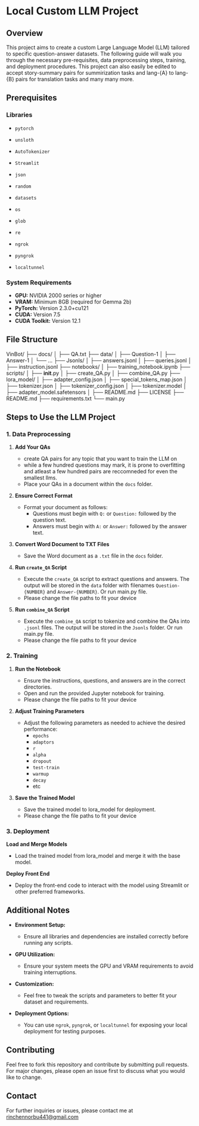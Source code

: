 # Local Custom LLM Project

## Overview
This project aims to create a custom Large Language Model (LLM) tailored to specific question-answer datasets. The following guide will walk you through the necessary pre-requisites, data preprocessing steps, training, and deployment procedures. This project can also easily be edited to accept story-summary pairs for summirization tasks and lang-{A} to lang-{B} pairs for translation tasks and many many more.

## Prerequisites

### Libraries
- `pytorch`
- `unsloth`
- `AutoTokenizer`
- `Streamlit`
- `json`
- `random`
- `datasets`
- `os`
- `glob`
- `re`

- `ngrok`
- `pyngrok`
- `localtunnel`

### System Requirements
- **GPU:** NVIDIA 2000 series or higher
- **VRAM:** Minimum 8GB (required for Gemma 2b)
- **PyTorch:** Version 2.3.0+cu121
- **CUDA:** Version 7.5
- **CUDA Toolkit:** Version 12.1

## File Structure
VinBot/
├── docs/
│   ├── QA.txt
├── data/
│   ├── Question-1
│   ├── Answer-1
│   └── ...
├── Jsonls/
│   ├── answers.jsonl
│   ├── queries.jsonl
│   ├── instruction.jsonl
├── notebooks/
│   ├── training_notebook.ipynb
├── scripts/
│   ├── __init__.py
│   ├── create_QA.py
│   ├── combine_QA.py
├── lora_model/
│   ├── adapter_config.json
│   ├── special_tokens_map.json
│   ├── tokenizer.json
│   ├── tokenizer_config.json
│   ├── tokenizer.model
│   ├── adapter_model.safetensors
│   ├── README.md
├── LICENSE
├── README.md
├── requirements.txt
└── main.py

## Steps to Use the LLM Project

### 1. Data Preprocessing
1. **Add Your QAs**
   - create QA pairs for any topic that you want to train the LLM on
   - while a few hundred questions may mark, it is prone to overfitting and atleast a few hundred pairs are reccomneded for even the smallest llms.
   - Place your QAs in a document within the `docs` folder.

2. **Ensure Correct Format**
   - Format your document as follows:
     - Questions must begin with `Q:` or `Question:` followed by the question text.
     - Answers must begin with `A:` or `Answer:` followed by the answer text.

3. **Convert Word Document to TXT Files**
   - Save the Word document as a `.txt` file in the `docs` folder.

4. **Run `create_QA` Script**
   - Execute the `create_QA` script to extract questions and answers. The output will be stored in the `data` folder with filenames `Question-{NUMBER}` and `Answer-{NUMBER}`. Or run main.py file. 
   - Please change the file paths to fit your device

5. **Run `combine_QA` Script**
   - Execute the `combine_QA` script to tokenize and combine the QAs into `.jsonl` files. The output will be stored in the `Jsonls` folder. Or run main.py file.
   - Please change the file paths to fit your device

### 2. Training
1. **Run the Notebook**
   - Ensure the instructions, questions, and answers are in the correct directories.
   - Open and run the provided Jupyter notebook for training.
   - Please change the file paths to fit your device

2. **Adjust Training Parameters**
   - Adjust the following parameters as needed to achieve the desired performance:
     - `epochs`
     - `adaptors`
     - `r`
     - `alpha`
     - `dropout`
     - `test-train`
     - `warmup`
     - `decay`
     -  etc

3. **Save the Trained Model**
   - Save the trained model to lora_model for deployment.
   - Please change the file paths to fit your device

### 3. Deployment
   **Load and Merge Models**
   - Load the trained model from lora_model and merge it with the base model.

   **Deploy Front End**
   - Deploy the front-end code to interact with the model using Streamlit or other preferred frameworks.

## Additional Notes
   - **Environment Setup:**
      - Ensure all libraries and dependencies are installed correctly before running any scripts.
  
   - **GPU Utilization:**
     - Ensure your system meets the GPU and VRAM requirements to avoid training interruptions.

   - **Customization:**
     - Feel free to tweak the scripts and parameters to better fit your dataset and requirements.

   - **Deployment Options:**
     - You can use `ngrok`, `pyngrok`, or `localtunnel` for exposing your local deployment for testing purposes.

## Contributing
Feel free to fork this repository and contribute by submitting pull requests. For major changes, please open an issue first to discuss what you would like to change.

## Contact
For further inquiries or issues, please contact me at rinchennorbu441@gmail.com
